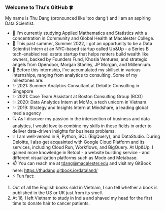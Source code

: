 ### Welcome to Thu's GitHub :four_leaf_clover:

My name is Thu Dang (pronounced like 'too dang') and I am an aspiring Data Scientist.

- 🔭 I'm currently studying Applied Mathematics and Statistics with a concentration in Community and Global Health at Macalester College. 
- :dart: This past summer, Summer 2022, I got an opportunity to be a Data Scientist Intern at an NYC-based startup called Up&Up - a Series B tech-enabled real estate startup that helps renters build wealth like owners, backed by Founders Fund, Khosla Ventures, and strategic angels from Opendoor, Morgan Stanley, JP Morgan, and Millennium.
- 🌱 Before this internship, I've accumulated my skillset in various internships, ranging from analytics to consulting. Some of my milestones are:
- 	:sparkles: 2021: Summer Analytics Consultant at Deloitte Consulting in Singapore
- 	:sparkles: 2021: Case Team Assistant at Boston Consulting Group (BCG)
- 	:sparkles: 2020: Data Analytics Intern at MoMo, a tech unicorn in Vietnam
- 	:sparkles: 2019: Strategy and Insights Intern at Mindshare, a leading global media agency 
- :mag: As I discover my passion in the intersection of business and data analytics, I would love to combine my skills in these fields in order to deliver data-driven insights for business problems.
- :bulb: I am well-versed in R, Python, SQL (BigQuery), and DataStudio. During Deloitte, I also get acquainted with Google Cloud Platform and its services, including Cloud Run, Workflows, and BigQuery. At Up&Up, I gained more knowledge in Retool - a website building service - and different visualization platforms such as Mode and Metabase.
- 📫 You can reach me at tdang@macalester.edu and visit my GitBook here: https://thudang.gitbook.io/dataland/
- ⚡ Fun fact: 
1. Out of all the English books sold in Vietnam, I can tell whether a book is published in the US or UK just from its smell. 
2. At 16, I left Vietnam to study in India and shaved my head for the first time to donate hair to cancer patients.
